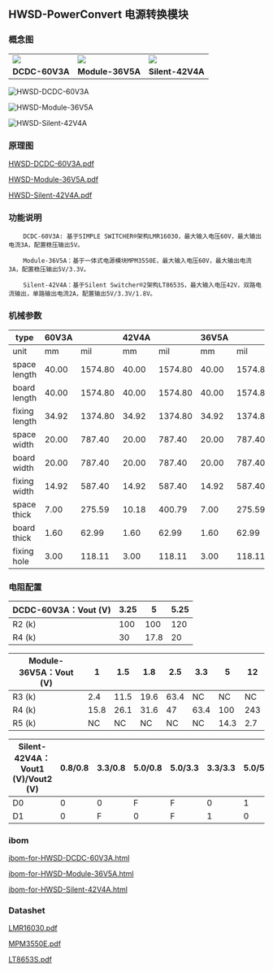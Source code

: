 ## HWSD-PowerConvert 电源转换模块

### 概念图

<table>
    <tr>
        <td><img src="HWSD-DCDC-60V3A.PNG"></td>
        <td><img src="HWSD-Module-36V5A.PNG"></td>
        <td><img src="HWSD-Silent-42V4A.PNG"></td>
    </tr>
<tr>
    <td><center><strong>DCDC-60V3A</td>
        <td><center><strong>Module-36V5A</td>
        <td><center><strong>Silent-42V4A</td>  
</tr>
</table>

![HWSD-DCDC-60V3A](HWSD-DCDC-60V3A.PNG)

![HWSD-Module-36V5A](HWSD-Module-36V5A.PNG)

![HWSD-Silent-42V4A](HWSD-Silent-42V4A.PNG)

### 原理图

[HWSD-DCDC-60V3A.pdf](HWSD-DCDC-60V3A.pdf) 

 [HWSD-Module-36V5A.pdf](HWSD-Module-36V5A.pdf) 

 [HWSD-Silent-42V4A.pdf](HWSD-Silent-42V4A.pdf) 

### 功能说明

		DCDC-60V3A: 基于SIMPLE SWITCHER®架构LMR16030，最大输入电压60V，最大输出电流3A，配置稳压输出5V。
		
		Module-36V5A：基于一体式电源模块MPM3550E，最大输入电压60V，最大输出电流3A，配置稳压输出5V/3.3V。
		
		Silent-42V4A：基于Silent Switcher®2架构LT8653S，最大输入电压42V，双路电流输出，单路输出电流2A，配置输出5V/3.3V/1.8V。

### 机械参数

| type          | 60V3A |         | 42V4A |         | 36V5A |         |
| ------------- | ----- | ------- | ----- | ------- | ----- | ------- |
| unit          | mm    | mil     | mm    | mil     | mm    | mil     |
| space length  | 40.00 | 1574.80 | 40.00 | 1574.80 | 40.00 | 1574.80 |
| board length  | 40.00 | 1574.80 | 40.00 | 1574.80 | 40.00 | 1574.80 |
| fixing length | 34.92 | 1374.80 | 34.92 | 1374.80 | 34.92 | 1374.80 |
| space width   | 20.00 | 787.40  | 20.00 | 787.40  | 20.00 | 787.40  |
| board width   | 20.00 | 787.40  | 20.00 | 787.40  | 20.00 | 787.40  |
| fixing width  | 14.92 | 587.40  | 14.92 | 587.40  | 14.92 | 587.40  |
| space thick   | 7.00  | 275.59  | 10.18 | 400.79  | 7.00  | 275.59  |
| board thick   | 1.60  | 62.99   | 1.60  | 62.99   | 1.60  | 62.99   |
| fixing hole   | 3.00  | 118.11  | 3.00  | 118.11  | 3.00  | 118.11  |

### 电阻配置

| DCDC-60V3A：Vout (V) | 3.25 | 5    | 5.25 |
| -------------------- | ---- | ---- | ---- |
| R2 (k)               | 100  | 100  | 120  |
| R4 (k)               | 30   | 17.8 | 20   |

| Module-36V5A：Vout (V) | 1    | 1.5  | 1.8  | 2.5  | 3.3  | 5    | 12   |
| ---------------------- | ---- | ---- | ---- | ---- | ---- | ---- | ---- |
| R3 (k)                 | 2.4  | 11.5 | 19.6 | 63.4 | NC   | NC   | NC   |
| R4 (k)                 | 15.8 | 26.1 | 31.6 | 47   | 63.4 | 100  | 243  |
| R5 (k)                 | NC   | NC   | NC   | NC   | NC   | 14.3 | 2.7  |

| Silent-42V4A：Vout1 (V)/Vout2 (V) | 0.8/0.8 | 3.3/0.8 | 5.0/0.8 | 5.0/3.3 | 3.3/3.3 | 5.0/5.0 | 3.3/1.8 | 5.0/1.8 | 1.8/0.8 |
| --------------------------------- | ------- | ------- | ------- | ------- | ------- | ------- | ------- | ------- | ------- |
| D0                                | 0       | 0       | F       | F       | 0       | 1       | 1       | F       | 1       |
| D1                                | 0       | F       | 0       | F       | 1       | 0       | F       | 1       | 1       |

### ibom

 [ibom-for-HWSD-DCDC-60V3A.html](ibom-for-HWSD-DCDC-60V3A.html) 

 [ibom-for-HWSD-Module-36V5A.html](ibom-for-HWSD-Module-36V5A.html) 

 [ibom-for-HWSD-Silent-42V4A.html](ibom-for-HWSD-Silent-42V4A.html) 

### Datashet

 [LMR16030.pdf](LMR16030.pdf) 

 [MPM3550E.pdf](MPM3550E.pdf) 

 [LT8653S.pdf](LT8653S.pdf) 

